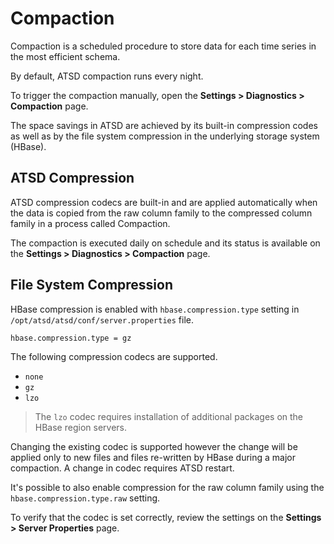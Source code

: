 # Compaction

Compaction is a scheduled procedure to store data for each time series in the most efficient schema.

By default, ATSD compaction runs every night.

To trigger the compaction manually, open the **Settings > Diagnostics > Compaction** page.

The space savings in ATSD are achieved by its built-in compression codes as well as by the file system compression in the underlying storage system (HBase).

## ATSD Compression

ATSD compression codecs are built-in and are applied automatically when the data is copied from the raw column family to the compressed column family in a process called Compaction.

The compaction is executed daily on schedule and its status is available on the **Settings > Diagnostics > Compaction** page.

## File System Compression

HBase compression is enabled with `hbase.compression.type` setting in `/opt/atsd/atsd/conf/server.properties` file.

```txt
hbase.compression.type = gz
```

The following compression codecs are supported.

* `none`
* `gz`
* `lzo`

> The `lzo` codec requires installation of additional packages on the HBase region servers.

Changing the existing codec is supported however the change will be applied only to new files and files re-written by HBase during a major compaction.
A change in codec requires ATSD restart.

It's possible to also enable compression for the raw column family using the `hbase.compression.type.raw` setting.

To verify that the codec is set correctly, review the settings on the **Settings > Server Properties** page.